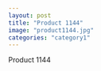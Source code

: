 ```yaml
---
layout: post
title: "Product 1144"
image: "product1144.jpg"
categories: "category1"
---
```

Product 1144
